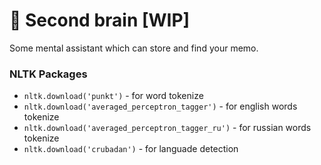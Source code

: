 # 🧠 Second brain [WIP]

Some mental assistant which can store and find your memo.

### NLTK Packages

* ```nltk.download('punkt')``` - for word tokenize
* ```nltk.download('averaged_perceptron_tagger')``` - for english words tokenize
* ```nltk.download('averaged_perceptron_tagger_ru')``` - for russian words tokenize
* ```nltk.download('crubadan')``` - for languade detection
